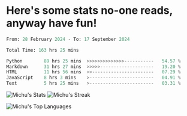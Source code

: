 <h1>Here's some stats no-one reads, anyway have fun!</h1>

<!--START_SECTION:waka-->

```python
From: 28 February 2024 - To: 17 September 2024

Total Time: 163 hrs 25 mins

Python        89 hrs 25 mins  >>>>>>>>>>>>>>-----------   54.57 %
Markdown      31 hrs 27 mins  >>>>>--------------------   19.20 %
HTML          11 hrs 56 mins  >>-----------------------   07.29 %
JavaScript    8 hrs 3 mins    >------------------------   04.91 %
Text          5 hrs 25 mins   >------------------------   03.31 %
```

<!--END_SECTION:waka-->

![Michu's Stats](https://github-readme-stats.vercel.app/api?username=MichalDakowicz&theme=nord&show_icons=true&hide_border=true&count_private=true&card_width=500px) ![Michu's Streak](https://github-readme-streak-stats.herokuapp.com/?user=MichalDakowicz&theme=nord&hide_border=true&card_width=500px) 

![Michu's Top Languages](https://github-readme-stats.vercel.app/api/top-langs/?username=MichalDakowicz&theme=nord&show_icons=true&hide_border=true&layout=compact&card_width=1000px)
